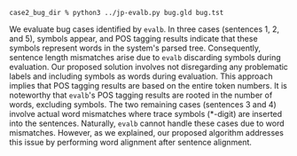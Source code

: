 ```
case2_bug_dir % python3 ../jp-evalb.py bug.gld bug.tst 
```

We evaluate bug cases identified by `evalb`. 
In three cases (sentences 1, 2, and 5), symbols appear, and POS tagging results indicate that these symbols represent words in the system's parsed tree. Consequently, sentence length mismatches arise due to `evalb` discarding symbols during evaluation. 
Our proposed solution involves not disregarding any problematic labels and including symbols as words during evaluation. This approach implies that POS tagging results are based on the entire token numbers. It is noteworthy that `evalb`'s POS tagging results are rooted in the number of words, excluding symbols. 
The two remaining cases (sentences 3 and 4) involve actual word mismatches where trace symbols (*-digit) are inserted into the sentences. 
Naturally, `evalb` cannot handle these cases due to word mismatches. However, as we explained, our proposed algorithm addresses this issue by performing word alignment after sentence alignment.
